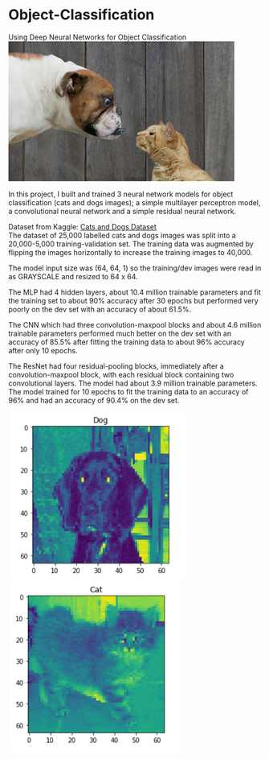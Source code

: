 # Object-Classification
Using Deep Neural Networks for Object Classification <br>
![Cat and Dog Image](https://github.com/davidakhihiero/Object-Classification/blob/main/images/Cat%20and%20Dog.jpg?raw=true)

In this project, I built and trained 3 neural network models for object classification (cats and dogs images); a simple multilayer perceptron
model, a convolutional neural network and a simple residual neural network.

Dataset from Kaggle: <a href="https://www.kaggle.com/competitions/dogs-vs-cats/data" target="_blank">Cats and Dogs Dataset</a> <br>
The dataset of 25,000 labelled cats and dogs images was split into a 20,000-5,000 training-validation set. The training data was augmented by flipping
the images horizontally to increase the training images to 40,000.

The model input size was (64, 64, 1) so the training/dev images were read in as GRAYSCALE and resized to 64 x 64.

The MLP had 4 hidden layers, about 10.4 million trainable parameters and fit the training set to about 90% accuracy after 30 epochs but performed 
very poorly on the dev set with an accuracy of about 61.5%. 

The CNN which had three convolution-maxpool blocks and about 4.6 million trainable parameters performed much better on the dev set with an accuracy of
85.5% after fitting the training data to about 96% accuracy after only 10 epochs.

The ResNet had four residual-pooling blocks, immediately after a convolution-maxpool block, with each residual block containing two convolutional 
layers. The model had about 3.9 million trainable parameters. The model trained for 10 epochs to fit the training data to an accuracy of 96% and had an
accuracy of 90.4% on the dev set. <br>

![Dog Prediction](https://github.com/davidakhihiero/Object-Classification/blob/main/images/prediction_1.png?raw=true)
![Cat Prediction](https://github.com/davidakhihiero/Object-Classification/blob/main/images/prediction_2.png?raw=true)
